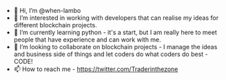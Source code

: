- 👋 Hi, I’m @when-lambo
- 👀 I’m interested in working with developers that can realise my ideas for different blockchain projects.
- 🌱 I’m currently learning python - it's a start, but I am really here to meet people that have experience and can work with me.
- 💞️ I’m looking to collaborate on blockchain projects - I manage the ideas and business side of things and let coders do what coders do best - CODE! 
- 📫 How to reach me - https://twitter.com/Traderinthezone

<!---
when-lambo/when-lambo is a ✨ special ✨ repository because its `README.md` (this file) appears on your GitHub profile.
You can click the Preview link to take a look at your changes.
--->
